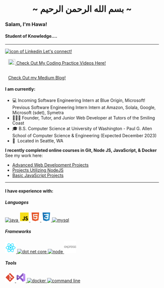 
<h1 align="center">   ~ بسم الله الرحمن الرحيم ~  </h1>

### Salam, I'm Hawa!
#### Student of Knowledge....
<hr>


<span>
<a href="https://www.linkedin.com/in/hawadrammeh/" target="_blank" style="margin-right:50px">
  <img src="https://cdn-icons-png.flaticon.com/512/174/174857.png" alt="icon of Linkedin" width="16px" />
   Let's connect!       
  </a>
  <br>
  <br>
<a href="https://www.youtube.com/channel/UCWIMo_AmBpRFRpk3a5TDUhg" target="_blank" style= "padding: 10px">
 <img src="https://img.icons8.com/doodle/48/000000/youtube-play--v2.png" width="23px" height="18px"/>
  Check Out My Coding Practice Videos Here!
  </a>
  <br>
  <br>
  
  <a href="https://medium.com/me/stories/public" target="_blank" style= "padding: 10px"> Check Out my Medium Blog! </a>
</span>






#### I am currently:
- 💻 Incoming Software Engineering Intern at Blue Origin, Microsoft! Previous Software Engineering Intern Intern at Amazon, Solala, Google, Microsoft (sdet),  Symetra 
- 👩🏽‍🏫 Founder, Tutor, and Junior Web Developer at Tutors of the Smiling Coast
- 🎓 B.S. Computer Science at University of Washington - Paul G. Allen School of Computer Science & Engineering (Expected December 2023)  
- 📍 &nbsp;Located in Seattle, WA  


<p><b>I recently completed online courses in Git, Node JS, JavaScript, & Docker  </b>
  <br >See my work here:
<ul>
  <li> <a href="https://github.com/hawad416/AdvancedWebDevelopmentProjects">Advanced Web Development Projects</a></li>
  <li>  <a href="https://github.com/hawad416/NodeJS">Projects Utilizing NodeJS</a></li>
  <li>  <a href="https://github.com/hawad416/BasicJavaScriptProjects">Basic JavaScript Projects</a></li>
  
  </ul>
</p>

<hr>


#### I have experience with:
##### Languages
<span>
  <!-- Java -->
  <a href="https://docs.oracle.com/en/java/javase/11/docs/api/index.html">
    <img src="https://upload.wikimedia.org/wikipedia/en/3/30/Java_programming_language_logo.svg" alt="java" height="44px" />
  </a>
  <!-- Javascript -->
  <a href="https://developer.mozilla.org/en-US/docs/Web/JavaScript/Reference">
    <img src="https://github.com/vscode-icons/vscode-icons/raw/master/icons/file_type_js_official.svg" alt="javascript" height="32px" />
  </a>
  <!-- html -->
  <a href="https://developer.mozilla.org/en-US/docs/Web/HTML">
    <img src="https://github.com/vscode-icons/vscode-icons/raw/master/icons/file_type_html.svg" alt="html" height="32px" />
  </a>
  <!-- css -->
  <a href="https://developer.mozilla.org/en-US/docs/Web/CSS">
    <img src="https://github.com/vscode-icons/vscode-icons/raw/master/icons/file_type_css.svg" alt="css" height="32px" />
  </a>
  <!-- MySQL -->
  <a href="https://dev.mysql.com/doc/">
    <img src="https://upload.wikimedia.org/wikipedia/en/d/dd/MySQL_logo.svg" alt="mysql" height="32px" />
  </a>
</span>

##### Frameworks
<span>
  <!-- React -->
  <a href="https://reactjs.org/">
    <img src="https://github.com/vscode-icons/vscode-icons/raw/master/icons/file_type_reactjs.svg" alt="react" height="36px" />
  </a>
  <!-- .NET Core -->
  <a href="https://docs.microsoft.com/en-us/dotnet/">
    <img src="https://upload.wikimedia.org/wikipedia/commons/e/ee/.NET_Core_Logo.svg" alt="dot net core" height="32px" />
  </a>
  <!-- node -->
  <a href="https://nodejs.org/en/docs/">
    <img src="https://upload.wikimedia.org/wikipedia/commons/d/d9/Node.js_logo.svg" alt="node" height="32px" />
  </a>
   <a href="https://expressjs.com" target="_blank"> <img src="https://raw.githubusercontent.com/devicons/devicon/master/icons/express/express-original-wordmark.svg" alt="express" width="40" height="40"/> </a>
</span>

##### Tools
<span>
  <!-- Git -->
  <a href="https://git-scm.com/">
    <img src="https://github.com/vscode-icons/vscode-icons/raw/master/icons/file_type_git.svg" alt="git" height="32px" />
  </a>
  <!-- Visual Studio -->
  <a href="https://visualstudio.microsoft.com/vs/">
    <img src="https://github.com/vscode-icons/vscode-icons/raw/master/icons/file_type_sln.svg" alt="visual studio" height="32px" />
  </a>
  <!-- docker -->
  <a href="https://www.docker.com/">
    <img src="https://www.svgrepo.com/show/349342/docker.svg" alt="docker" height="30px" />
  </a>  
  <!-- command line -->
  <a href="https://www.gnu.org/software/bash/manual/bash.html">
    <img src="https://miro.medium.com/max/448/1*Fq0GuTM3LZ7S6I_mW1hD9A.png" alt="command line" height="32px" />
  </a>

</span>



